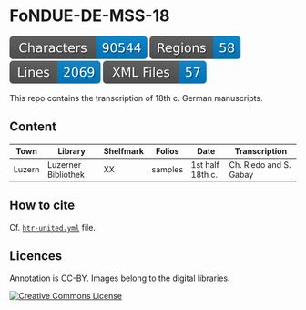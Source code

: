 # FoNDUE-DE-MSS-18

![characters badge](badges/characters.svg) ![regions badge](badges/regions.svg) ![lines badge](badges/lines.svg) ![files badge](badges/files.svg)

This repo contains the transcription of 18th c. German manuscripts.

## Content


| Town          | Library                     | Shelfmark  | Folios   | Date             | Transcription          |
|---------------|-----------------------------|------------|----------|------------------|------------------------|
| Luzern        | Luzerner Bibliothek         | XX         | samples  | 1st half 18th c. | Ch. Riedo and S. Gabay |


## How to cite

Cf. [`htr-united.yml`](https://github.com/FoNDUE-HTR/FONDUE-DE-MSS-18/blob/main/htr-united.yml) file.

## Licences
Annotation is CC-BY. Images belong to the digital libraries.

<a rel="license" href="https://creativecommons.org/licenses/by/2.0"><img alt="Creative Commons License" style="border-width:0" src="https://i.creativecommons.org/l/by/2.0/88x31.png" /></a><br />